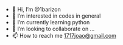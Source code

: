 - 👋 Hi, I’m @1barizon
- 👀 I’m interested in codes in general 
- 🌱 I’m currently learning python
- 💞️ I’m looking to collaborate on ...
- 📫 How to reach me 1717joao@gmail.com

<!---
1barizon/1barizon is a ✨ special ✨ repository because its `README.md` (this file) appears on your GitHub profile.
You can click the Preview link to take a look at your changes.
--->
